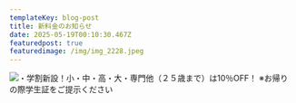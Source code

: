 ```yaml
---
templateKey: blog-post
title: 新料金のお知らせ
date: 2025-05-19T00:10:30.467Z
featuredpost: true
featuredimage: /img/img_2228.jpeg
---
```

![・学割新設！小・中・高・大・専門他（２５歳まで）は10％OFF！ ※お帰りの際学生証をご提示ください](/img/img_2228.jpeg)